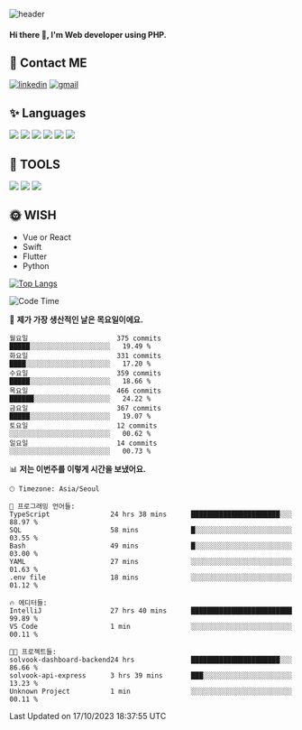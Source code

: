 ![header](https://capsule-render.vercel.app/api?type=waving&color=auto&height=300&section=header&text=Elin&fontSize=90&animation=twinkling)

#### Hi there 👋, I'm <b>Web developer</b> using PHP. ####

<!--
- 🔭 I’m currently working on Uniwill
- 🌱 I’m currently learning Vue or React or Python.
-->

<!---#### I am PHP developer --->

## 💌 Contact ME ###
[<img src='https://img.shields.io/badge/-EunjiKo-%230A66C2?style=flat-square&logo=LinkedIn&logoColor=white' alt='linkedin'>](https://www.linkedin.com/in/https://www.linkedin.com/in/eunji-ko-00a907164//)  [<img src='https://img.shields.io/badge/-einee214%40gmail.com-%23EA4335?style=flat-square&logo=Gmail&logoColor=white' alt='gmail'>](einee214@gmail.com)  


## ✨ Languages
<img src='https://img.shields.io/badge/-PHP-%23777BB4?style=for-the-badge&logo=PHP&logoColor=white'> <img src='https://img.shields.io/badge/-Laravel-%23FF2D20?style=for-the-badge&logo=Laravel&logoColor=white'> <img src='https://img.shields.io/badge/Jquery-%230769AD?style=for-the-badge&logo=Jquery&logoColor=white'> <img src='https://img.shields.io/badge/CSS3-%231572B6?style=for-the-badge&logo=CSS3&logoColor=white'> <img src='https://img.shields.io/badge/Bootstrap-%237952B3?style=for-the-badge&logo=Bootstrap&logoColor=white' > <img src='https://img.shields.io/badge/MySQL-%234479A1?style=for-the-badge&logo=MySQL&logoColor=white' >

## 🌷 TOOLS
<img src='https://img.shields.io/badge/PHPSTORM-%23000000?style=for-the-badge&logo=PhpStorm&logoColor=white' > <img src='https://img.shields.io/badge/GitLab-%23FCA121?style=for-the-badge&logo=GitLab&logoColor=white' > <img src='https://img.shields.io/badge/GitHub-%23181717?style=for-the-badge&logo=GitHub&logoColor=white'>


## 🌞 WISH
- Vue or React
- Swift
- Flutter
- Python


[![Top Langs](https://github-readme-stats.vercel.app/api/top-langs/?username=ein214&layout=compact)](https://github.com/anuraghazra/github-readme-stats)

<!--START_SECTION:waka-->
![Code Time](http://img.shields.io/badge/Code%20Time-2%2C972%20hrs%2046%20mins-blue)

📅 **제가 가장 생산적인 날은 목요일이에요.** 

```text
월요일                      375 commits         █████░░░░░░░░░░░░░░░░░░░░   19.49 % 
화요일                      331 commits         ████░░░░░░░░░░░░░░░░░░░░░   17.20 % 
수요일                      359 commits         █████░░░░░░░░░░░░░░░░░░░░   18.66 % 
목요일                      466 commits         ██████░░░░░░░░░░░░░░░░░░░   24.22 % 
금요일                      367 commits         █████░░░░░░░░░░░░░░░░░░░░   19.07 % 
토요일                      12 commits          ░░░░░░░░░░░░░░░░░░░░░░░░░   00.62 % 
일요일                      14 commits          ░░░░░░░░░░░░░░░░░░░░░░░░░   00.73 % 
```


📊 **저는 이번주를 이렇게 시간을 보냈어요.** 

```text
🕑︎ Timezone: Asia/Seoul

💬 프로그래밍 언어들: 
TypeScript               24 hrs 38 mins      ██████████████████████░░░   88.97 % 
SQL                      58 mins             █░░░░░░░░░░░░░░░░░░░░░░░░   03.55 % 
Bash                     49 mins             █░░░░░░░░░░░░░░░░░░░░░░░░   03.00 % 
YAML                     27 mins             ░░░░░░░░░░░░░░░░░░░░░░░░░   01.63 % 
.env file                18 mins             ░░░░░░░░░░░░░░░░░░░░░░░░░   01.12 % 

🔥 에디터들: 
IntelliJ                 27 hrs 40 mins      █████████████████████████   99.89 % 
VS Code                  1 min               ░░░░░░░░░░░░░░░░░░░░░░░░░   00.11 % 

🐱‍💻 프로젝트들: 
solvook-dashboard-backend24 hrs              ██████████████████████░░░   86.66 % 
solvook-api-express      3 hrs 39 mins       ███░░░░░░░░░░░░░░░░░░░░░░   13.23 % 
Unknown Project          1 min               ░░░░░░░░░░░░░░░░░░░░░░░░░   00.11 % 
```


 Last Updated on 17/10/2023 18:37:55 UTC
<!--END_SECTION:waka-->

<!---![GitHub stats](https://github-readme-stats.vercel.app/api?username=ein214&show_icons=true&theme=dracula)  --->



